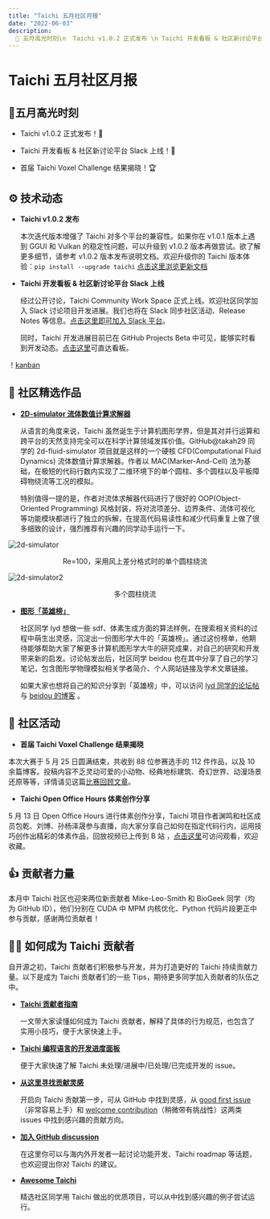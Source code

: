 ```yaml
---
title: "Taichi 五月社区月报"
date: "2022-06-03"
description:
  📌 五月高光时刻\n  Taichi v1.0.2 正式发布 \n Taichi 开发看板 & 社区新讨论平台 Slack 上线 \n 首届 Taichi Voxel Challenge 结果揭晓
---
```

# Taichi 五月社区月报
<div class="alert--warning alert alert-no-border">

## 📌五月高光时刻

- Taichi v1.0.2 正式发布！🎉

- Taichi 开发看板 & 社区新讨论平台 Slack 上线！🙌

- 首届 Taichi Voxel Challenge 结果揭晓！🏆

</div>


  
## ⚙️ 技术动态

- **Taichi v1.0.2 发布**

   本次迭代版本增强了 Taichi 对多个平台的兼容性。如果你在 v1.0.1 版本上遇到 GGUI 和 Vulkan 的稳定性问题，可以升级到 v1.0.2 版本再做尝试。欲了解更多细节，请参考 v1.0.2 版本发布说明文档。欢迎升级你的 Taichi 版本体验：`pip install --upgrade taichi` 
   [点击这里浏览更新文档](https://github.com/taichi-dev/taichi/releases/tag/v1.0.2) 

- **Taichi 开发看板 & 社区新讨论平台  Slack 上线**
   
   经过公开讨论，Taichi Community Work Space 正式上线。欢迎社区同学加入 Slack 讨论项目开发进展。我们也将在 Slack 同步社区活动、Release Notes 等信息。[点击这里即可加入 Slack 平台](https://join.slack.com/t/taichicommunity/shared_invite/zt-14ic8j6no-Fd~wKNpfskXLfqDr58Tddg)。

   同时，Taichi 开发进展目前已在 GitHub Projects Beta 中可见，能够实时看到开发动态。[点击这里](https://github.com/orgs/taichi-dev/projects/1)可直达看板。

！[kanban](https://github.com/taichi-dev/docs.taichi.graphics/blob/master/website/newsletter/en/05/pics/kanban.png)

## 🌟 社区精选作品

- **[2D-simulator 流体数值计算求解器](https://github.com/takah29/2d-fluid-simulator)**

   从语言的角度来说，Taichi 虽然诞生于计算机图形学界，但是其对并行运算和跨平台的天然支持完全可以在科学计算领域发挥价值。GitHub@takah29 同学的 2d-fluid-simulator 项目就是这样的一个硬核 CFD(Computational Fluid Dynamics) 流体数值计算求解器。作者以 MAC(Marker-And-Cell) 法为基础，在极短的代码行数内实现了二维环境下的单个圆柱、多个圆柱以及平板障碍物绕流等工况的模拟。
   
   特别值得一提的是，作者对流体求解器代码进行了很好的 OOP(Object-Oriented Programming) 风格封装，将对流项差分、边界条件、流体可视化等功能模块都进行了独立的拆解，在提高代码易读性和减少代码重复上做了很多细致的设计，强烈推荐有兴趣的同学动手运行一下。


 ![2d-simulator](https://github.com/taichi-dev/docs.taichi.graphics/blob/master/website/newsletter/en/05/pics/flow_field_1.png)

 <center>Re=100，采用风上差分格式时的单个圆柱绕流</center>

 ![2d-simulator2](https://github.com/taichi-dev/docs.taichi.graphics/blob/master/website/newsletter/en/05/pics/flow_field_2.png)

  <center>多个圆柱绕流</center>

- **[图形「英雄榜」](https://forum.taichi.graphics/t/topic/2608)**

   社区同学 lyd 想做一些 sdf、体素生成方面的算法样例，在搜索相关资料的过程中萌生出灵感，沉淀出一份图形学大牛的「英雄榜」。通过这份榜单，他期待能够帮助大家了解更多计算机图形学大牛的研究成果，对自己的研究和开发带来新的启发。讨论帖发出后，社区同学 beidou 也在其中分享了自己的学习笔记，包含图形学物理模拟相关学者简介、个人网站链接及学术文章链接。
  
   如果大家也想将自己的知识分享到「英雄榜」中，可以访问 [lyd 同学的论坛帖](https://forum.taichi.graphics/t/topic/2608)与 [beidou 的博客](https://blog.csdn.net/weixin_43940314/article/details/123841124) 。



## 📢 社区活动

-  **首届 Taichi Voxel Challenge 结果揭晓**  
   
  本次大赛于 5 月 25 日圆满结束，共收到 88 位参赛选手的 112 件作品，以及 10 余篇博客。投稿内容不乏灵动可爱的小动物、经典地标建筑、奇幻世界、动漫场景还原等等，详情请见这篇[比赛回顾文章](https://mp.weixin.qq.com/s/TZDlwu8DqtuWt30FmAzDhw)。

-  **Taichi Open Office Hours 体素创作分享**    
  
  5 月 13 日 Open Office Hours 进行体素创作分享，Taichi 项目作者渊鸣和社区成员包乾、刘博、孙杨泽晟参与直播，向大家分享自己如何在指定代码行内，运用技巧创作出精彩的体素作品，回放视频已上传到 B 站 ，[点击这里](https://www.bilibili.com/video/BV1YZ4y187iq?share_source=copy_web)可访问观看，欢迎收藏。




## 👍 贡献者力量
  
  本月中 Taichi 社区也迎来两位新贡献者 Mike-Leo-Smith 和 BioGeek 同学（均为 GitHub ID），他们分别在 CUDA 中 MPM 内核优化、Python 代码片段更正中参与贡献，感谢两位贡献者！


## 🧑‍💻 如何成为 Taichi 贡献者

   自开源之初，Taichi 贡献者们积极参与开发，并为打造更好的 Taichi 持续贡献力量。以下是成为 Taichi 贡献者们的一些 Tips，期待更多同学加入贡献者的队伍之中。
 - **[Taichi 贡献者指南](https://docs.taichi-lang.org/docs/contributor_guide)**
 
   一文带大家读懂如何成为 Taichi 贡献者，解释了具体的行为规范，也包含了实用小技巧，便于大家快速上手。
   
 - **[Taichi 编程语言的开发进度面板](https://github.com/orgs/taichi-dev/projects/1)**
 
   便于大家快速了解 Taichi 未处理/进展中/已处理/已完成开发的 issue。 
   
 - **[从这里寻找贡献灵感](https://github.com/taichi-dev/taichi/contribute)**
 
   开启向 Taichi 贡献第一步，可从 GitHub 中找到灵感，从 [good first issue](https://github.com/taichi-dev/taichi/issues?q=is%3Aopen+is%3Aissue+label%3A%22good+first+issue%22)（非常容易上手）和 [welcome contribution](https://github.com/taichi-dev/taichi/issues?q=is%3Aopen+is%3Aissue+label%3A%22welcome+contribution%22)（稍微带有挑战性）这两类 issues 中找到感兴趣的贡献方向。 
   
 - **[加入 GitHub discussion](https://github.com/taichi-dev/taichi/discussions)**
 
   在这里你可以与海内外开发者一起讨论功能开发、Taichi roadmap 等话题，也欢迎提出你对 Taichi 的建议。 
   
 - **[Awesome Taichi](https://github.com/taichi-dev/awesome-taichi)**
 
   精选社区同学用 Taichi 做出的优质项目，可以从中找到感兴趣的例子尝试运行。 

  

